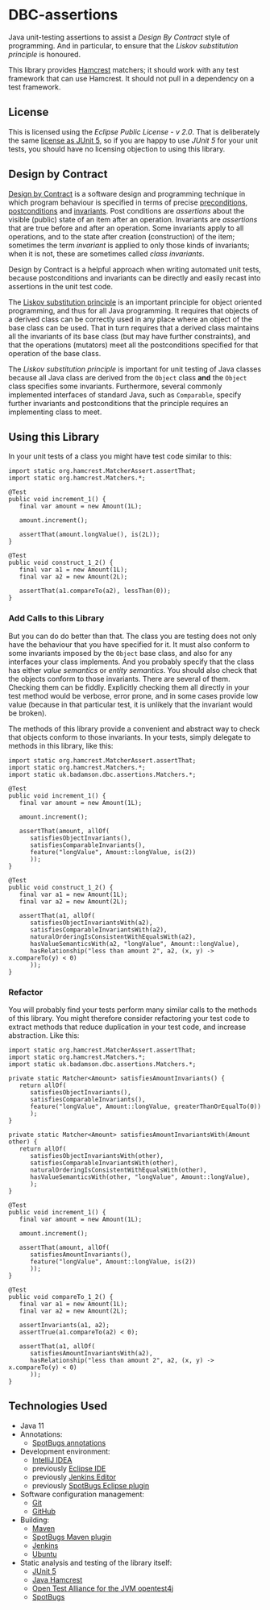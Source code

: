 # DBC-assertions

Java unit-testing assertions to assist a *Design By Contract* style of programming. And in particular, to ensure that
the *Liskov substitution principle* is honoured.

This library provides [Hamcrest](http://hamcrest.org/) matchers;
it should work with any test framework that can use Hamcrest.
It should not pull in a dependency on a test framework.

## License

This is licensed using the *Eclipse Public License - v 2.0*. That is deliberately the
same [license as JUnit 5](https://github.com/junit-team/junit5/blob/main/LICENSE.md), so if you are happy to use *JUnit
5* for your unit tests, you should have no licensing objection to using this library.

## Design by Contract

[Design by Contract](https://en.wikipedia.org/wiki/Design_by_contract)
is a software design and programming technique in which program behaviour is specified in terms of precise
[preconditions](https://en.wikipedia.org/wiki/Precondition),
[postconditions](https://en.wikipedia.org/wiki/Postcondition) and
[invariants](https://en.wikipedia.org/wiki/Invariant). Post conditions are *assertions* about the visible (public) state
of an item after an operation. Invariants are *assertions* that are true before and after an operation. Some invariants
apply to all operations, and to the state after creation (construction) of the item; sometimes the term *invariant* is
applied to only those kinds of invariants; when it is not, these are sometimes called *class invariants*.

Design by Contract is a helpful approach when writing automated unit tests, because postconditions and invariants can be
directly and easily recast into assertions in the unit test code.

The [Liskov substitution principle](https://en.wikipedia.org/wiki/Liskov_substitution_principle)
is an important principle for object oriented programming, and thus for all Java programming. It requires that objects
of a derived class can be correctly used in any place where an object of the base class can be used. That in turn
requires that a derived class maintains all the invariants of its base class
(but may have further constraints), and that the operations (mutators) meet all the postconditions specified for that
operation of the base class.

The *Liskov substitution principle* is important for unit testing of Java classes because all Java class are derived
from the `Object` class **and**
the `Object` class specifies some invariants. Furthermore, several commonly implemented interfaces of standard Java,
such as `Comparable`, specify further invariants and postconditions that the principle requires an implementing class to
meet.

## Using this Library

In your unit tests of a class you might have test code similar to this:

```
import static org.hamcrest.MatcherAssert.assertThat;
import static org.hamcrest.Matchers.*;

@Test
public void increment_1() {
   final var amount = new Amount(1L);

   amount.increment();

   assertThat(amount.longValue(), is(2L));
}

@Test
public void construct_1_2() {
   final var a1 = new Amount(1L);
   final var a2 = new Amount(2L);

   assertThat(a1.compareTo(a2), lessThan(0));
}
```

### Add Calls to this Library

But you can do do better than that. The class you are testing does not only have the behaviour that you have specified
for it. It must also conform to some invariants imposed by the `Object` base class, and also for any interfaces your
class implements. And you probably specify that the class has either *value semantics* or *entity semantics*. You should
also check that the objects conform to those invariants. There are several of them. Checking them can be fiddly.
Explicitly checking them all directly in your test method would be verbose, error prone, and in some cases provide low
value
(because in that particular test, it is unlikely that the invariant would be broken).

The methods of this library provide a convenient and abstract way to check that objects conform to those invariants. In
your tests, simply delegate to methods in this library, like this:

```
import static org.hamcrest.MatcherAssert.assertThat;
import static org.hamcrest.Matchers.*;
import static uk.badamson.dbc.assertions.Matchers.*;

@Test
public void increment_1() {
   final var amount = new Amount(1L);

   amount.increment();

   assertThat(amount, allOf(
      satisfiesObjectInvariants(),
      satisfiesComparableInvariants(),
      feature("longValue", Amount::longValue, is(2))
      ));
}

@Test
public void construct_1_2() {
   final var a1 = new Amount(1L);
   final var a2 = new Amount(2L);

   assertThat(a1, allOf(
      satisfiesObjectInvariantsWith(a2),
      satisfiesComparableInvariantsWith(a2),
      naturalOrderingIsConsistentWithEqualsWith(a2),
      hasValueSemanticsWith(a2, "longValue", Amount::longValue),
      hasRelationship("less than amount 2", a2, (x, y) -> x.compareTo(y) < 0)
      ));
}
```

### Refactor

You will probably find your tests perform many similar calls to the methods of this library. You might therefore
consider refactoring your test code to extract methods that reduce duplication in your test code, and increase
abstraction. Like this:

```
import static org.hamcrest.MatcherAssert.assertThat;
import static org.hamcrest.Matchers.*;
import static uk.badamson.dbc.assertions.Matchers.*;

private static Matcher<Amount> satisfiesAmountInvariants() {
   return allOf(
      satisfiesObjectInvariants(),
      satisfiesComparableInvariants(),
      feature("longValue", Amount::longValue, greaterThanOrEqualTo(0))
      );
}

private static Matcher<Amount> satisfiesAmountInvariantsWith(Amount other) {
   return allOf(
      satisfiesObjectInvariantsWith(other),
      satisfiesComparableInvariantsWith(other),
      naturalOrderingIsConsistentWithEqualsWith(other),
      hasValueSemanticsWith(other, "longValue", Amount::longValue),
      );
}

@Test
public void increment_1() {
   final var amount = new Amount(1L);

   amount.increment();

   assertThat(amount, allOf(
      satisfiesAmountInvariants(),
      feature("longValue", Amount::longValue, is(2))
      ));
}

@Test
public void compareTo_1_2() {
   final var a1 = new Amount(1L);
   final var a2 = new Amount(2L);

   assertInvariants(a1, a2);
   assertTrue(a1.compareTo(a2) < 0);

   assertThat(a1, allOf(
      satisfiesAmountInvariantsWith(a2),
      hasRelationship("less than amount 2", a2, (x, y) -> x.compareTo(y) < 0)
      ));
}
```

## Technologies Used

* Java 11
* Annotations:
    * [SpotBugs annotations](https://javadoc.io/doc/com.github.spotbugs/spotbugs-annotations)
* Development environment:
    * [IntelliJ IDEA](https://www.jetbrains.com/idea/)
    * previously [Eclipse IDE](https://www.eclipse.org/ide/)
    * previously [Jenkins Editor](https://github.com/de-jcup/eclipse-jenkins-editor)
    * previously [SpotBugs Eclipse plugin](https://marketplace.eclipse.org/content/spotbugs-eclipse-plugin)
* Software configuration management:
    * [Git](https://git-scm.com/)
    * [GitHub](https://github.com)
* Building:
    * [Maven](https://maven.apache.org/)
    * [SpotBugs Maven plugin](https://spotbugs.github.io/spotbugs-maven-plugin/index.html)
    * [Jenkins](https://jenkins.io/)
    * [Ubuntu](http://ubuntu.com)
* Static analysis and testing of the library itself:
    * [JUnit 5](https://junit.org/junit5/)
    * [Java Hamcrest](http://hamcrest.org/JavaHamcrest/)
    * [Open Test Alliance for the JVM opentest4j](https://github.com/ota4j-team/opentest4j)
    * [SpotBugs](https://spotbugs.github.io/)
